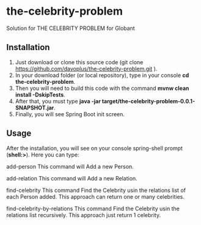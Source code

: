 # the-celebrity-problem
Solution for THE CELEBRITY PROBLEM for Globant

## Installation
1. Just download or clone this source code (git clone https://github.com/davoplus/the-celebrity-problem.git ). 
1. In your download folder (or local repository), type in your console **cd the-celebrity-problem**.
1. Then you will need to build this code with the command **mvnw clean install -DskipTests**.
1. After that, you must type **java -jar target/the-celebrity-problem-0.0.1-SNAPSHOT.jar**.
1. Finally, you will see Spring Boot init screen.

## Usage
After the installation, you will see on your console spring-shell prompt (**shell:>**).
Here you can type:

add-person
This command will Add a new Person.

add-relation
This command will Add a new Relation.

find-celebrity
This command Find the Celebrity usin the relations list of each Person added. This approach can return one or many celebrities.

find-celebrity-by-relations
This command Find the Celebrity usin the relations list recursively. This approach just return 1 celebrity.